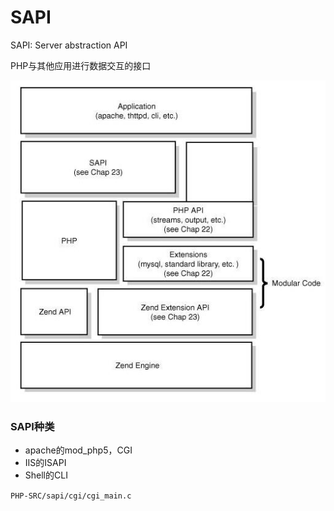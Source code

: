 # SAPI

SAPI: Server abstraction API

PHP与其他应用进行数据交互的接口

![phpsapi](phpsapi.jpg)

### SAPI种类

- apache的mod_php5，CGI
- IIS的ISAPI
- Shell的CLI

`PHP-SRC/sapi/cgi/cgi_main.c`